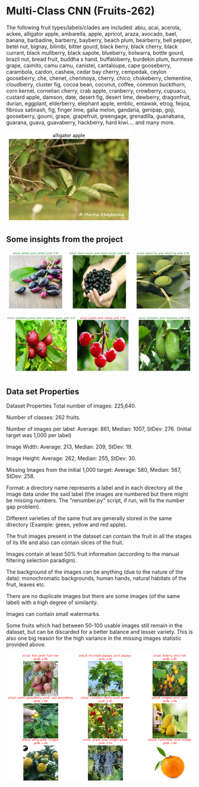 # Multi-Class CNN (Fruits-262)

The following fruit types/labels/clades are included: abiu, acai, acerola, ackee, alligator apple, ambarella, 
apple, apricot, araza, avocado, bael, banana, barbadine, barberry, bayberry, beach plum, bearberry, bell pepper, betel nut, bignay, 
bilimbi, bitter gourd, black berry, black cherry, black currant, black mullberry, black sapote, blueberry, bolwarra, bottle gourd, brazil nut, bread fruit, 
buddha s hand, buffaloberry, burdekin plum, burmese grape, caimito, camu camu, canistel, cantaloupe, cape gooseberry, carambola, cardon, cashew, cedar bay cherry, 
cempedak, ceylon gooseberry, che, chenet, cherimoya, cherry, chico, chokeberry, clementine, cloudberry, cluster fig, cocoa bean, coconut, coffee, common buckthorn, 
corn kernel, cornelian cherry, crab apple, cranberry, crowberry, cupuacu, custard apple, damson, date, desert fig, desert lime, dewberry, dragonfruit, durian, eggplant, 
elderberry, elephant apple, emblic, entawak, etrog, feijoa, fibrous satinash, fig, finger lime, galia melon, gandaria, genipap, goji, gooseberry, goumi, grape,
grapefruit, greengage, grenadilla, guanabana, guarana, guava, guavaberry, hackberry, hard kiwi.... and many more.

![img](https://raw.githubusercontent.com/Hrushi11/Blogs-Repository/main/Multi-Class%20CNN%20(Fruits%20262)/Images/random%20image.png)

## Some insights from the project
![IMG1](https://raw.githubusercontent.com/Hrushi11/Blogs-Repository/main/Multi-Class%20CNN%20(Fruits%20262)/Images/pred%202.jpg)
![img](https://raw.githubusercontent.com/Hrushi11/Blogs-Repository/main/Multi-Class%20CNN%20(Fruits%20262)/Images/pred%203.jpg)

## Data set Properties
Dataset Properties
Total number of images: 225,640.

Number of classes: 262 fruits.

Number of images per label: Average: 861, Median: 1007, StDev: 276. (Initial target was 1,000 per label)

Image Width: Average: 213, Median: 209, StDev: 19.

Image Height: Average: 262, Median: 255, StDev: 30.

Missing Images from the initial 1,000 target: Average: 580, Median: 567, StDev: 258.

Format: a directory name represents a label and in each directory all the image data under the said label 
(the images are numbered but there might be missing numbers. The "renumber.py" script, if run, will fix the number gap problem).

Different varieties of the same fruit are generally stored in the same directory (Example: green, yellow and red apple).

The fruit images present in the dataset can contain the fruit in all the stages of its life and also can contain slices of the fruit.

Images contain at least 50% fruit information (according to the manual filtering selection paradigm).

The background of the images can be anything (due to the nature of the data): monochromatic backgrounds, human hands, natural habitats of the fruit, leaves etc.

There are no duplicate images but there are some images (of the same label) with a high degree of similarity.

Images can contain small watermarks.

Some fruits which had between 50-100 usable images still remain in the dataset, but can be discarded for a better balance and lesser variety. 
This is also one big reason for the high variance in the missing images statistic provided above.

![IMG](https://raw.githubusercontent.com/Hrushi11/Blogs-Repository/main/Multi-Class%20CNN%20(Fruits%20262)/Images/all%203.png)

